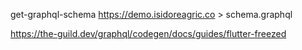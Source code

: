 get-graphql-schema https://demo.isidoreagric.co > schema.graphql

https://the-guild.dev/graphql/codegen/docs/guides/flutter-freezed